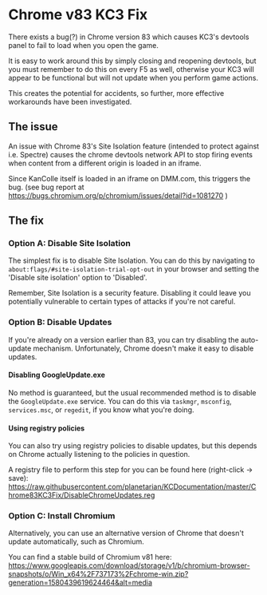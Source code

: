 # Chrome v83 KC3 Fix
There exists a bug(?) in Chrome version 83 which causes KC3's devtools panel to fail to load when you open the game.

It is easy to work around this by simply closing and reopening devtools, but you must remember to do this on every F5 as well, otherwise your KC3 will appear to be functional but will not update when you perform game actions.

This creates the potential for accidents, so further, more effective workarounds have been investigated.

## The issue

An issue with Chrome 83's Site Isolation feature (intended to protect against i.e. Spectre) causes the chrome devtools network API to stop firing events when content from a different origin is loaded in an iframe.

Since KanColle itself is loaded in an iframe on DMM.com, this triggers the bug. (see bug report at https://bugs.chromium.org/p/chromium/issues/detail?id=1081270 )

## The fix

### Option A: Disable Site Isolation
The simplest fix is to disable Site Isolation. You can do this by navigating to `about:flags/#site-isolation-trial-opt-out` in your browser and setting the 'Disable site isolation' option to 'Disabled'.

Remember, Site Isolation is a security feature. Disabling it could leave you potentially vulnerable to certain types of attacks if you're not careful.

### Option B: Disable Updates
If you're already on a version earlier than 83, you can try disabling the auto-update mechanism. Unfortunately, Chrome doesn't make it easy to disable updates.

#### Disabling GoogleUpdate.exe
No method is guaranteed, but the usual recommended method is to disable the `GoogleUpdate.exe` service. You can do this via `taskmgr`, `msconfig`, `services.msc`, or `regedit`, if you know what you're doing.

#### Using registry policies
You can also try using registry policies to disable updates, but this depends on Chrome actually listening to the policies in question.

A registry file to perform this step for you can be found here (right-click -> save):
https://raw.githubusercontent.com/planetarian/KCDocumentation/master/Chrome83KC3Fix/DisableChromeUpdates.reg

### Option C: Install Chromium
Alternatively, you can use an alternative version of Chrome that doesn't update automatically, such as Chromium.

You can find a stable build of Chromium v81 here: https://www.googleapis.com/download/storage/v1/b/chromium-browser-snapshots/o/Win_x64%2F737173%2Fchrome-win.zip?generation=1580439619624464&alt=media
